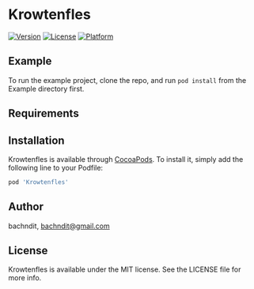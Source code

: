 # Krowtenfles

[![Version](https://img.shields.io/cocoapods/v/Krowtenfles.svg?style=flat)](https://cocoapods.org/pods/Krowtenfles)
[![License](https://img.shields.io/cocoapods/l/Krowtenfles.svg?style=flat)](https://cocoapods.org/pods/Krowtenfles)
[![Platform](https://img.shields.io/cocoapods/p/Krowtenfles.svg?style=flat)](https://cocoapods.org/pods/Krowtenfles)

## Example

To run the example project, clone the repo, and run `pod install` from the Example directory first.

## Requirements

## Installation

Krowtenfles is available through [CocoaPods](https://cocoapods.org). To install
it, simply add the following line to your Podfile:

```ruby
pod 'Krowtenfles'
```

## Author

bachndit, bachndit@gmail.com

## License

Krowtenfles is available under the MIT license. See the LICENSE file for more info.
